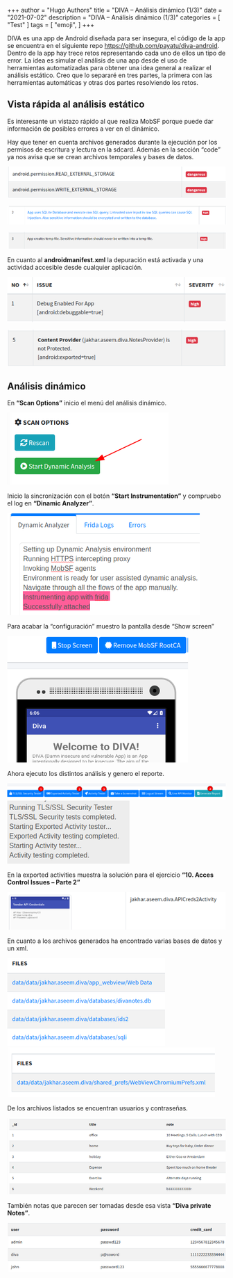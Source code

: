 +++
author = "Hugo Authors"
title = "DIVA – Análisis dinámico (1/3)"
date = "2021-07-02"
description = "DIVA – Análisis dinámico (1/3)"
categories = [
    "Test"
]
tags = [
    "emoji",
]
+++

DIVA es una app de Android diseñada para ser insegura, el código de la app se encuentra en el siguiente repo https://github.com/payatu/diva-android. Dentro de la app hay trece retos representando cada uno de ellos un tipo de error. La idea es simular el análisis de una app desde el uso de herramientas automatizadas para obtener una idea general a realizar el análisis estático. Creo que lo separaré en tres partes, la primera con las herramientas automáticas y otras dos partes resolviendo los retos.


## Vista rápida al análisis estático

Es interesante un vistazo rápido al que realiza MobSF porque puede dar información de posibles errores a ver en el dinámico.

Hay que tener en cuenta archivos generados durante la ejecución por los permisos de escritura y lectura en la sdcard. Además en la sección “code” ya nos avisa que se crean archivos temporales y bases de datos.

![](images/image1.png)

![](images/image2.png)

![](images/image3.png)

En cuanto al **androidmanifest.xml** la depuración está activada y una actividad accesible desde cualquier aplicación.

![](images/image4.png)

![](images/image5.png)

## Análisis dinámico

En **“Scan Options”** inicio el menú del análisis dinámico.

![](images/image6.png)


Inicio la sincronización con el botón **“Start Instrumentation”** y compruebo el log en **“Dinamic Analyzer”**.

![](images/image7.png)

Para acabar la “configuración” muestro la pantalla desde “Show screen”

![](images/image8.png)

Ahora ejecuto los distintos análisis y genero el reporte.

![](images/image9.png)
![](images/image10.png)

En la exported activities muestra la solución para el ejercicio **“10. Acces Control Issues – Parte 2”**

![](images/image11.png) 

En cuanto a los archivos generados ha encontrado varias bases de datos y un xml.

![](images/image12.png) ![](images/image13.png)

De los archivos listados se encuentran usuarios y contraseñas.

![](images/image14.png)

También notas que parecen ser tomadas desde esa vista **“Diva private Notes”**.

![](images/image15.png)